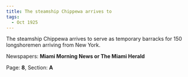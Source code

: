 ```yaml
---  
title: The steamship Chippewa arrives to  
tags:  
  - Oct 1925  
---  
```

  
The steamship Chippewa arrives to serve as temporary barracks for 150 longshoremen arriving from New York.  
  
Newspapers: **Miami Morning News or The Miami Herald**  
  
Page: **8**, Section: **A** 
